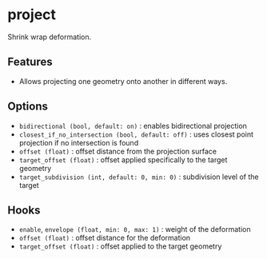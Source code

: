 # project

Shrink wrap deformation.


## Features

- Allows projecting one geometry onto another in different ways.  


## Options

- `bidirectional (bool, default: on)` : enables bidirectional projection  
- `closest_if_no_intersection (bool, default: off)` : uses closest point projection if no intersection is found  
- `offset (float)` : offset distance from the projection surface  
- `target_offset (float)` : offset applied specifically to the target geometry  
- `target_subdivision (int, default: 0, min: 0)` : subdivision level of the target


## Hooks

- `enable`, `envelope (float, min: 0, max: 1)` : weight of the deformation  
- `offset (float)` : offset distance for the deformation  
- `target_offset (float)` : offset applied to the target geometry